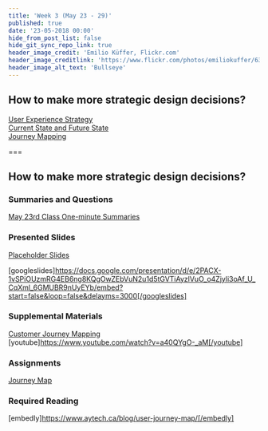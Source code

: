 ```yaml
---
title: 'Week 3 (May 23 - 29)'
published: true
date: '23-05-2018 00:00'
hide_from_post_list: false
hide_git_sync_repo_link: true
header_image_credit: 'Emilio Küffer, Flickr.com'
header_image_creditlink: 'https://www.flickr.com/photos/emiliokuffer/6384294717/'
header_image_alt_text: 'Bullseye'
---
```


## How to make more strategic design decisions?  
[User Experience Strategy](https://www.google.ca/slides/about/)  
[Current State and Future State](https://www.google.ca/slides/about/)  
[Journey Mapping](https://www.google.ca/slides/about/)  

===

## **How to make more strategic design decisions?**

### Summaries and Questions  
[May 23rd Class One-minute Summaries](https://canvas.sfu.ca/courses/55288/assignments)

### Presented Slides  
[Placeholder Slides](https://docs.google.com/presentation/d/e/2PACX-1vSPiOUzmRG4EB6ng8KQgOwZEbVuN2u1d5tGVTiAyzlVuO_o4Zjyli3oAf_U_CqXml_6GMUBR9nUyEYb/pub?start=false&loop=false&delayms=3000)

[googleslides]https://docs.google.com/presentation/d/e/2PACX-1vSPiOUzmRG4EB6ng8KQgOwZEbVuN2u1d5tGVTiAyzlVuO_o4Zjyli3oAf_U_CqXml_6GMUBR9nUyEYb/embed?start=false&loop=false&delayms=3000[/googleslides]

### Supplemental Materials  
[Customer Journey Mapping](https://www.youtube.com/watch?v=a40QYgO-_aM)  
[youtube]https://www.youtube.com/watch?v=a40QYgO-_aM[/youtube]  

### Assignments
[Journey Map](https://canvas.sfu.ca/courses/55288/assignments)  

### Required Reading  
[embedly]https://www.aytech.ca/blog/user-journey-map/[/embedly]
